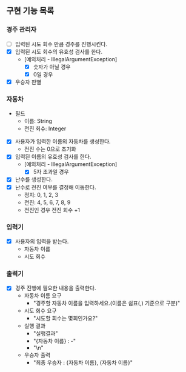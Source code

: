 ## 구현 기능 목록

### 경주 관리자
- [ ] 입력된 시도 회수 만큼 경주를 진행시킨다.
- [x] 입력된 시도 회수의 유효성 검사를 한다.
  - [예외처리 - IllegalArgumentException]
    - [x] 숫자가 아닐 경우
    - [x] 0일 경우
- [x] 우승자 판별

### 자동차
- 필드
  - 이름: String
  - 전진 회수: Integer

- [x] 사용자가 입력한 이름의 자동차를 생성한다.
  - 전진 수는 0으로 초기화
- [x] 입력된 이름의 유효성 검사를 한다.
    - [예외처리 - IllegalArgumentException]
      - [x] 5자 초과일 경우
- [x] 난수를 생성한다.
- [x] 난수로 전진 여부를 결정해 이동한다.
  - 정지: 0, 1, 2, 3
  - 전진: 4, 5, 6, 7, 8, 9
  - 전진인 경우 전진 회수 +1

### 입력기
- [x] 사용자의 입력을 받는다.
  - 자동차 이름
  - 시도 회수

### 출력기
- [x] 경주 진행에 필요한 내용을 출력한다.
  - 자동차 이름 요구
    - "경주할 자동차 이름을 입력하세요.(이름은 쉼표(,) 기준으로 구분)"
  - 시도 회수 요구
    - "시도할 회수는 몇회인가요?"
  - 실행 결과
    - "실행결과"
    - "{자동차 이름} : -"
    - "\n"
  - 우승자 출력
    - "최종 우승자 : {자동차 이름}, {자동차 이름}"